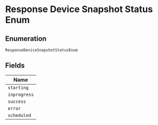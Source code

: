 
# Response Device Snapshot Status Enum

## Enumeration

`ResponseDeviceSnapshotStatusEnum`

## Fields

| Name |
|  --- |
| `starting` |
| `inprogress` |
| `success` |
| `error` |
| `scheduled` |

